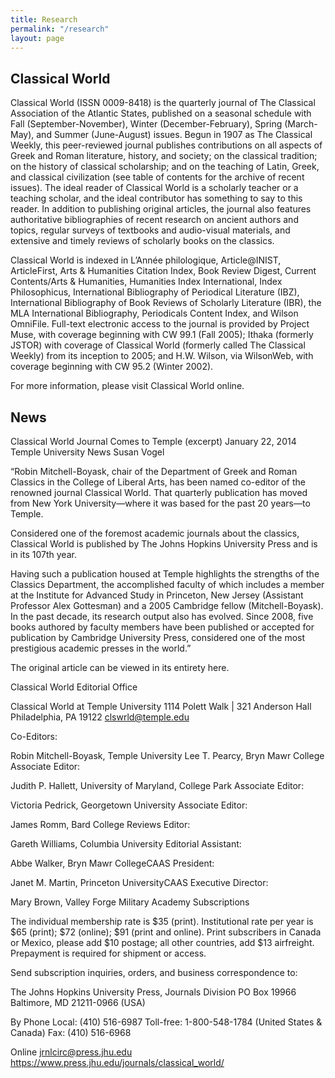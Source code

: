 ```yaml
---
title: Research
permalink: "/research"
layout: page
---
```


## Classical World

Classical World (ISSN 0009-8418) is the quarterly journal of The Classical Association of the Atlantic States, published on a seasonal schedule with Fall (September-November), Winter (December-February), Spring (March-May), and Summer (June-August) issues. Begun in 1907 as The Classical Weekly, this peer-reviewed journal publishes contributions on all aspects of Greek and Roman literature, history, and society; on the classical tradition; on the history of classical scholarship; and on the teaching of Latin, Greek, and classical civilization (see table of contents for the archive of recent issues). The ideal reader of Classical World is a scholarly teacher or a teaching scholar, and the ideal contributor has something to say to this reader. In addition to publishing original articles, the journal also features authoritative bibliographies of recent research on ancient authors and topics, regular surveys of textbooks and audio-visual materials, and extensive and timely reviews of scholarly books on the classics.

Classical World is indexed in L’Année philologique, Article@INIST, ArticleFirst, Arts & Humanities Citation Index, Book Review Digest, Current Contents/Arts & Humanities, Humanities Index International, Index Philosophicus, International Bibliography of Periodical Literature (IBZ), International Bibliography of Book Reviews of Scholarly Literature (IBR), the MLA International Bibliography, Periodicals Content Index, and Wilson OmniFile. Full-text electronic access to the journal is provided by Project Muse, with coverage beginning with CW 99.1 (Fall 2005); Ithaka (formerly JSTOR) with coverage of Classical World (formerly called The Classical Weekly) from its inception to 2005; and H.W. Wilson, via WilsonWeb, with coverage beginning with CW 95.2 (Winter 2002).

For more information, please visit Classical World online.

## News

Classical World Journal Comes to Temple (excerpt)
January 22, 2014
Temple University News
Susan Vogel

“Robin Mitchell-Boyask, chair of the Department of Greek and Roman Classics in the College of Liberal Arts, has been named co-editor of the renowned journal Classical World. That quarterly publication has moved from New York University—where it was based for the past 20 years—to Temple.

Considered one of the foremost academic journals about the classics, Classical World is published by The Johns Hopkins University Press and is in its 107th year.

Having such a publication housed at Temple highlights the strengths of the Classics Department, the accomplished faculty of which includes a member at the Institute for Advanced Study in Princeton, New Jersey (Assistant Professor Alex Gottesman) and a 2005 Cambridge fellow (Mitchell-Boyask). In the past decade, its research output also has evolved. Since 2008, five books authored by faculty members have been published or accepted for publication by Cambridge University Press, considered one of the most prestigious academic presses in the world.”

The original article can be viewed in its entirety here.

Classical World Editorial Office

Classical World at Temple University
1114 Polett Walk | 321 Anderson Hall
Philadelphia, PA 19122
clswrld@temple.edu

Co-Editors:

Robin Mitchell-Boyask, Temple University
Lee T. Pearcy, Bryn Mawr College
Associate Editor:

Judith P. Hallett, University of Maryland, College Park
Associate Editor:

Victoria Pedrick, Georgetown University
Associate Editor:

James Romm, Bard College
Reviews Editor:

Gareth Williams, Columbia University
Editorial Assistant:

Abbe Walker, Bryn Mawr CollegeCAAS
President:

Janet M. Martin, Princeton UniversityCAAS
Executive Director:

Mary Brown, Valley Forge Military Academy
Subscriptions

The individual membership rate is $35 (print). Institutional rate per year is $65 (print); $72 (online); $91 (print and online). Print subscribers in Canada or Mexico, please add $10 postage; all other countries, add $13 airfreight. Prepayment is required for shipment or access.

Send subscription inquiries, orders, and business correspondence to:

The Johns Hopkins University Press, Journals Division
PO Box 19966
Baltimore, MD 21211-0966 (USA)

By Phone
Local: (410) 516-6987
Toll-free: 1-800-548-1784 (United States & Canada)
Fax: (410) 516-6968

Online
jrnlcirc@press.jhu.edu
https://www.press.jhu.edu/journals/classical_world/
